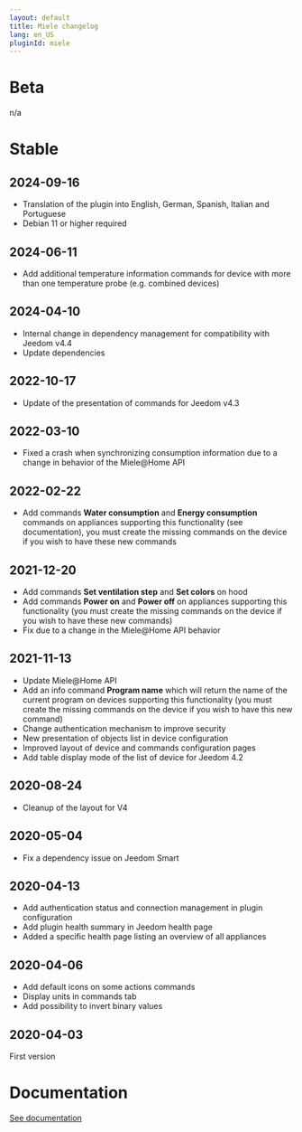 ```yaml
---
layout: default
title: Miele changelog
lang: en_US
pluginId: miele
---
```


# Beta

n/a

# Stable

## 2024-09-16

- Translation of the plugin into English, German, Spanish, Italian and Portuguese
- Debian 11 or higher required

## 2024-06-11

- Add additional temperature information commands for device with more than one temperature probe (e.g. combined devices)

## 2024-04-10

- Internal change in dependency management for compatibility with Jeedom v4.4
- Update dependencies

## 2022-10-17

- Update of the presentation of commands for Jeedom v4.3

## 2022-03-10

- Fixed a crash when synchronizing consumption information due to a change in behavior of the Miele@Home API

## 2022-02-22

- Add commands **Water consumption** and **Energy consumption** commands on appliances supporting this functionality (see documentation), you must create the missing commands on the device if you wish to have these new commands

## 2021-12-20

- Add commands **Set ventilation step** and **Set colors** on hood
- Add commands **Power on** and **Power off** on appliances supporting this functionality (you must create the missing commands on the device if you wish to have these new commands)
- Fix due to a change in the Miele@Home API behavior

## 2021-11-13

- Update Miele@Home API
- Add an info command **Program name** which will return the name of the current program on devices supporting this functionality (you must create the missing commands on the device if you wish to have this new command)
- Change authentication mechanism to improve security
- New presentation of objects list in device configuration
- Improved layout of device and commands configuration pages
- Add table display mode of the list of device for Jeedom 4.2

## 2020-08-24

- Cleanup of the layout for V4

## 2020-05-04

- Fix a dependency issue on Jeedom Smart

## 2020-04-13

- Add authentication status and connection management in plugin configuration
- Add plugin health summary in Jeedom health page
- Added a specific health page listing an overview of all appliances

## 2020-04-06

- Add default icons on some actions commands
- Display units in commands tab
- Add possibility to invert binary values

## 2020-04-03

First version

# Documentation

[See documentation]({{site.baseurl}}/{{page.pluginId}}/{{page.lang}})
